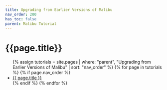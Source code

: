 ```yaml
---
title: Upgrading from Earlier Versions of Malibu
nav_order: 200
has_toc: false
parent: Malibu Tutorial
---
```

# {{page.title}}

<ul>
  {% assign tutorials = site.pages | where: "parent", "Upgrading from Earlier Versions of Malibu" | sort: "nav_order" %}
  {% for page in tutorials %}
    {% if page.nav_order %}
    <li>
      <a href="{{ page.url | absolute_url }}">{{ page.title }}</a>
    </li>
    {% endif %}
  {% endfor %}
</ul>
